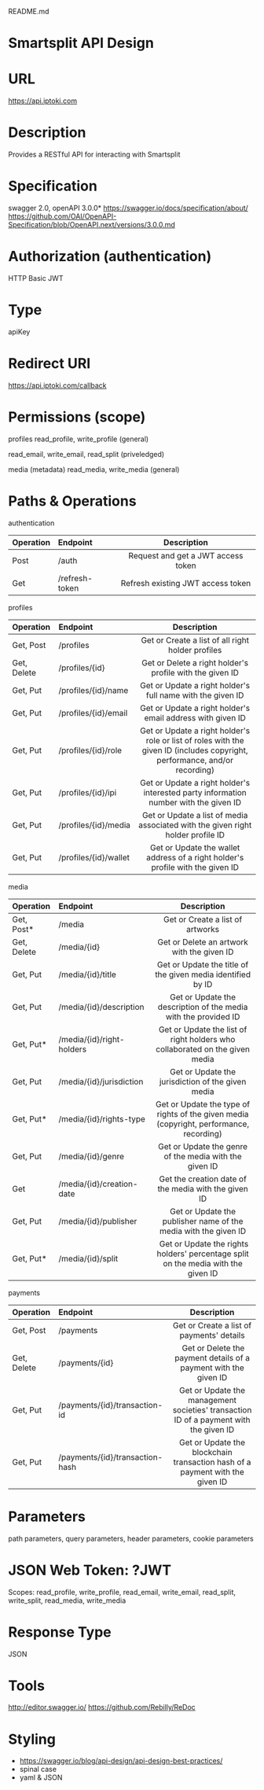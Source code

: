 README.md

# Smartsplit API Design 

# URL
https://api.iptoki.com

# Description
Provides a RESTful API for interacting with Smartsplit

# Specification
swagger 2.0, openAPI 3.0.0*
https://swagger.io/docs/specification/about/
https://github.com/OAI/OpenAPI-Specification/blob/OpenAPI.next/versions/3.0.0.md

# Authorization (authentication)
HTTP Basic
JWT

# Type
apiKey

# Redirect URI
https://api.iptoki.com/callback

# Permissions (scope) 

profiles
read_profile, write_profile (general)

read_email, write_email, read_split (priveledged)

media (metadata)
read_media, write_media (general)

# Paths & Operations

authentication

| Operation | Endpoint      | Description    |
| :------------- | :------------- | :----------: |
| Post | /auth | Request and get a JWT access token |
| Get | /refresh-token | Refresh existing JWT access token |

profiles

| Operation | Endpoint      | Description    |
| :------------- | :------------- | :----------: |
| Get, Post | /profiles | Get or Create a list of all right holder profiles |
| Get, Delete | /profiles/{id} | Get or Delete a right holder's profile with the given ID |
| Get, Put | /profiles/{id}/name | Get or Update a right holder's full name with the given ID|
| Get, Put | /profiles/{id}/email | Get or Update a right holder's email address with given ID|
| Get, Put | /profiles/{id}/role | Get or Update a right holder's role or list of roles with the given ID (includes copyright, performance, and/or recording) |
| Get, Put| /profiles/{id}/ipi | Get or Update a right holder's interested party information number with the given ID |
| Get, Put | /profiles/{id}/media | Get or Update a list of media associated with the given right holder profile ID |
| Get, Put | /profiles/{id}/wallet | Get or Update the wallet address of a right holder's profile with the given ID |

media

| Operation | Endpoint      | Description    |
| :------------- | :------------- | :----------: |
| Get, Post*| /media | Get or Create a list of artworks |
| Get, Delete | /media/{id} | Get or Delete an artwork with the given ID |
| Get, Put | /media/{id}/title | Get or Update the title of the given media identified by ID |
| Get, Put | /media/{id}/description |  Get or Update the description of the media with the provided ID |
| Get, Put* | /media/{id}/right-holders | Get or Update the list of right holders who collaborated on the given media |
| Get, Put | /media/{id}/jurisdiction | Get or Update the jurisdiction of the given media |
| Get, Put* | /media/{id}/rights-type | Get or Update the type of rights of the given media (copyright, performance, recording) |
| Get, Put | /media/{id}/genre | Get or Update the genre of the media with the given ID |
| Get | /media/{id}/creation-date | Get the creation date of the media with the given ID |
| Get, Put | /media/{id}/publisher | Get or Update the publisher name of the media with the given ID |
| Get, Put* | /media/{id}/split | Get or Update the rights holders' percentage split on the media with the given ID |

payments

| Operation | Endpoint      | Description    |
| :------------- | :------------- | :----------: |
| Get, Post | /payments | Get or Create a list of payments' details |
| Get, Delete | /payments/{id} | Get or Delete the payment details of a payment with the given ID |
| Get, Put| /payments/{id}/transaction-id | Get or Update the management societies' transaction ID of a payment with the given ID |
| Get, Put | /payments/{id}/transaction-hash | Get or Update the blockchain transaction hash of a payment with the given ID |

# Parameters
path parameters, query parameters, header parameters, cookie parameters

# JSON Web Token: ?JWT
Scopes: read_profile, write_profile, read_email, write_email,  read_split, write_split, read_media, write_media

# Response Type
JSON

# Tools
http://editor.swagger.io/
https://github.com/Rebilly/ReDoc

# Styling
* https://swagger.io/blog/api-design/api-design-best-practices/
* spinal case
* yaml & JSON
